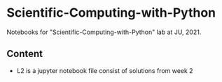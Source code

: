 # Scientific-Computing-with-Python

Notebooks for "Scientific-Computing-with-Python" lab at JU, 2021. 

## Content

* L2 is a jupyter notebook file consist of solutions from week 2
